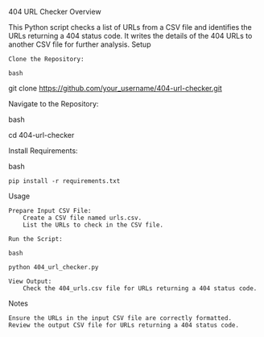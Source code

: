 404 URL Checker
Overview

This Python script checks a list of URLs from a CSV file and identifies the URLs returning a 404 status code. It writes the details of the 404 URLs to another CSV file for further analysis.
Setup

    Clone the Repository:

    bash

git clone https://github.com/your_username/404-url-checker.git

Navigate to the Repository:

bash

cd 404-url-checker

Install Requirements:

bash

    pip install -r requirements.txt

Usage

    Prepare Input CSV File:
        Create a CSV file named urls.csv.
        List the URLs to check in the CSV file.

    Run the Script:

    bash

    python 404_url_checker.py

    View Output:
        Check the 404_urls.csv file for URLs returning a 404 status code.

Notes

    Ensure the URLs in the input CSV file are correctly formatted.
    Review the output CSV file for URLs returning a 404 status code.

